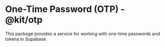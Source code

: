 # One-Time Password (OTP) - @kit/otp

This package provides a service for working with one-time passwords and tokens in Supabase.